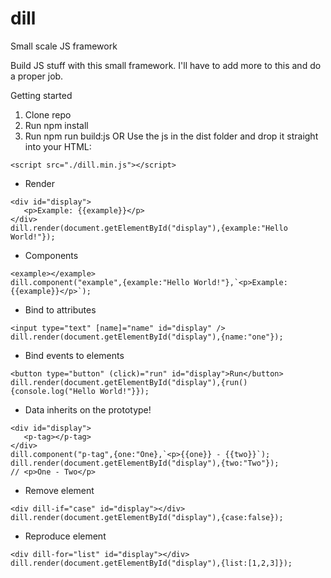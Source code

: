 # dill
Small scale JS framework

Build JS stuff with this small framework.
I'll have to add more to this and do a proper job.

Getting started
1. Clone repo
2. Run npm install
3. Run npm run build:js
OR
Use the js in the dist folder and drop it straight into your HTML:
```
<script src="./dill.min.js"></script>
```

 - Render
 ```
<div id="display">
    <p>Example: {{example}}</p>
</div>
dill.render(document.getElementById("display"),{example:"Hello World!"});
```
 
 - Components
 ```
<example></example>
dill.component("example",{example:"Hello World!"},`<p>Example: {{example}}</p>`);
```

 - Bind to attributes
 ```
<input type="text" [name]="name" id="display" />
dill.render(document.getElementById("display"),{name:"one"});
```

 - Bind events to elements
 ```
<button type="button" (click)="run" id="display">Run</button>
dill.render(document.getElementById("display"),{run(){console.log("Hello World!"}});
```

 - Data inherits on the prototype!
 ```
<div id="display">
    <p-tag></p-tag>
</div>
dill.component("p-tag",{one:"One},`<p>{{one}} - {{two}}`);
dill.render(document.getElementById("display"),{two:"Two"});
// <p>One - Two</p>
```

 - Remove element
 ```
<div dill-if="case" id="display"></div>
dill.render(document.getElementById("display"),{case:false});
```

 - Reproduce element
 ```
<div dill-for="list" id="display"></div>
dill.render(document.getElementById("display"),{list:[1,2,3]});
```
